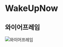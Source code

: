 # WakeUpNow

## 와이어프레임
![와이어프레임](https://github.com/myhan601/WakeUpNow/assets/59227948/1d44a576-a410-4828-b27e-387d64e623eb)
